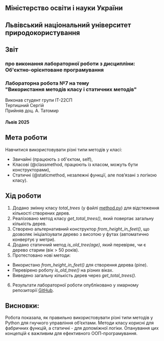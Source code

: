 ## Міністерство освіти і науки України  
## Львівський національний університет природокористування
## Звіт 
### про виконання лабораторної роботи з дисципліни: <br> Об'єктно-орієнтоване програмування 
### Лабораторна робота №7 на тему <br> "Використання методів класу і статичних методів"
Виконав студент групи ІТ-22СП <br> Тертишний Сергій
<br> Прийняв доц. А. Татомир

#### Львів 2025

## Мета роботи 
Навчитися використовувати різні типи методів у класі:
- Звичайні (працюють з об'єктом, self),
- Класові (@classmethod, працюють із класом, можуть бути конструкторами),
- Статичні (@staticmethod, незалежні функції, але пов’язані з логікою класу).

## Хід роботи
1. Додано змінну класу *total_trees* (у файлі [method.py](method.py)) для відстеження кількості створених дерев.
2. Реалізовано метод класу *get_total_trees()*, який повертає загальну кількість дерев.
3. Створено альтернативний конструктор *from_height_in_feet()*, що дозволяє ініціалізувати дерево з висотою у футах (автоматично конвертує у метри).
4. Додано статичний метод *is_old_tree(age)*, який перевіряє, чи є дерево старим (вік > 50 років).
5. Протестовано нові методи:
- Використано *from_height_in_feet()* для створення дерева (pine).
- Перевірено роботу *is_old_tree()* на різних віках.
- Виведено загальну кількість дерев через *get_total_trees().*
6. Результати лабораторної роботи опубліковано у хмарному репозиторії [GitHub](https://github.com/xsp1ke83/oop-it-2025/tree/master/TertishniySergii).

## Висновки: 
Робота показала, як правильно використовувати різні типи методів у Python для гнучкого управління об’єктами.
Методи класу корисні для фабричних функцій, а статичні - для допоміжної логіки.
Опанування цих концепцій є важливим для ефективного ООП-програмування.
